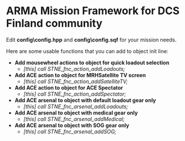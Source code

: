 # ARMA Mission Framework for DCS Finland community

Edit **config\config.hpp** and **config\config.sqf** for your mission needs.

Here are some usable functions that you can add to object init line:

- **Add mousewheel actions to object for quick loadout selection**
  - *[this] call STNE_fnc_action_addLoadouts;*
- **Add ACE action to object for MRHSatellite TV screen**
  - *[this] call STNE_fnc_action_addSatelliteTV;*
- **Add ACE action to object for ACE Spectator**
  - *[this] call STNE_fnc_action_addSpectator;*
- **Add ACE arsenal to object with default loadout gear only**
  - *[this] call STNE_fnc_arsenal_addLoadouts;*
- **Add ACE arsenal to object with medical gear only**
  - *[this] call STNE_fnc_arsenal_addMedical;*
- **Add ACE arsenal to object with SOG gear only**
  - *[this] call STNE_fnc_arsenal_addSOG;*
